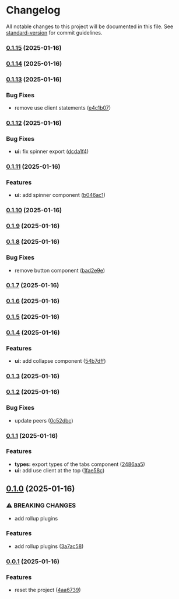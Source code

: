 # Changelog

All notable changes to this project will be documented in this file. See [standard-version](https://github.com/conventional-changelog/standard-version) for commit guidelines.

### [0.1.15](https://github.com/ZeynalliZeynal/everest-ui/compare/v0.1.14...v0.1.15) (2025-01-16)

### [0.1.14](https://github.com/ZeynalliZeynal/everest-ui/compare/v0.1.13...v0.1.14) (2025-01-16)

### [0.1.13](https://github.com/ZeynalliZeynal/everest-ui/compare/v0.1.12...v0.1.13) (2025-01-16)


### Bug Fixes

* remove use client statements ([e4c1b07](https://github.com/ZeynalliZeynal/everest-ui/commit/e4c1b07a82a0e7320dc07ed0bb48c4845a5fee73))

### [0.1.12](https://github.com/ZeynalliZeynal/everest-ui/compare/v0.1.11...v0.1.12) (2025-01-16)


### Bug Fixes

* **ui:** fix spinner export ([dcda1f4](https://github.com/ZeynalliZeynal/everest-ui/commit/dcda1f474ce052d5046b18b89e2e6d9fba5a55fb))

### [0.1.11](https://github.com/ZeynalliZeynal/everest-ui/compare/v0.1.10...v0.1.11) (2025-01-16)


### Features

* **ui:** add spinner component ([b046ac1](https://github.com/ZeynalliZeynal/everest-ui/commit/b046ac15b011e5c2755dd084b38b1aedb7342423))

### [0.1.10](https://github.com/ZeynalliZeynal/everest-ui/compare/v0.1.9...v0.1.10) (2025-01-16)

### [0.1.9](https://github.com/ZeynalliZeynal/everest-ui/compare/v0.1.8...v0.1.9) (2025-01-16)

### [0.1.8](https://github.com/ZeynalliZeynal/everest-ui/compare/v0.1.7...v0.1.8) (2025-01-16)


### Bug Fixes

* remove button component ([bad2e9e](https://github.com/ZeynalliZeynal/everest-ui/commit/bad2e9e03f9a9e05beb27c02aa92e437178293c9))

### [0.1.7](https://github.com/ZeynalliZeynal/everest-ui/compare/v0.1.6...v0.1.7) (2025-01-16)

### [0.1.6](https://github.com/ZeynalliZeynal/everest-ui/compare/v0.1.5...v0.1.6) (2025-01-16)

### [0.1.5](https://github.com/ZeynalliZeynal/everest-ui/compare/v0.1.4...v0.1.5) (2025-01-16)

### [0.1.4](https://github.com/ZeynalliZeynal/everest-ui/compare/v0.1.3...v0.1.4) (2025-01-16)


### Features

* **ui:** add collapse component ([54b7dff](https://github.com/ZeynalliZeynal/everest-ui/commit/54b7dff5dc5869c75505329a3020644783e1eebb))

### [0.1.3](https://github.com/ZeynalliZeynal/everest-ui/compare/v0.1.2...v0.1.3) (2025-01-16)

### [0.1.2](https://github.com/ZeynalliZeynal/everest-ui/compare/v0.1.1...v0.1.2) (2025-01-16)


### Bug Fixes

* update peers ([0c52dbc](https://github.com/ZeynalliZeynal/everest-ui/commit/0c52dbca0bb6b28166e33f05ad4c5374a8765c24))

### [0.1.1](https://github.com/ZeynalliZeynal/everest-ui/compare/v0.1.0...v0.1.1) (2025-01-16)


### Features

* **types:** export types of the tabs component ([2486aa5](https://github.com/ZeynalliZeynal/everest-ui/commit/2486aa5ea4d8260c2100c03abfc2f67febab0e16))
* **ui:** add use client at the top ([1fae58c](https://github.com/ZeynalliZeynal/everest-ui/commit/1fae58c034ec81219edcb79757373946b818b21d))

## [0.1.0](https://github.com/ZeynalliZeynal/everest-ui/compare/v0.0.1...v0.1.0) (2025-01-16)


### ⚠ BREAKING CHANGES

* add rollup plugins

### Features

* add rollup plugins ([3a7ac58](https://github.com/ZeynalliZeynal/everest-ui/commit/3a7ac5819873c4e14115c739ed14c0f1614aa18a))

### [0.0.1](https://github.com/ZeynalliZeynal/everest-ui/compare/v0.0.0...v0.0.1) (2025-01-16)


### Features

* reset the project ([4aa6739](https://github.com/ZeynalliZeynal/everest-ui/commit/4aa6739886d899e384d21fcc4ec7ee9563b109af))
